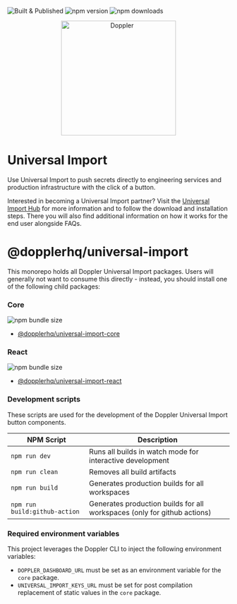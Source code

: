 ![Built & Published](https://github.com/DopplerHQ/universal-import/actions/workflows/build-and-publish.yaml/badge.svg)
![npm version](https://badgen.net/npm/v/@dopplerhq/universal-import-react)
![npm downloads](https://badgen.net/npm/dm/@dopplerhq/universal-import-react?icon=npm)

<div align="center">
    <a href="https://doppler.com?utm_campaign=github_repo&utm_medium=referral&utm_content=universal-import&utm_source=github">
        <img src="https://dashboard.doppler.com/imgs/logo-long.svg" width="260" alt="Doppler">
    </a>
</div>

# Universal Import

Use Universal Import to push secrets directly to engineering services and production infrastructure with the click of a button.

Interested in becoming a Universal Import partner? Visit the [Universal Import Hub](https://www.doppler.com/import) for more information and to follow the download and installation steps. There you will also find additional information on how it works for the end user alongside FAQs.

# @dopplerhq/universal-import

This monorepo holds all Doppler Universal Import packages. Users will generally not want to consume this
directly - instead, you should install one of the following child packages:

### Core

![npm bundle size](https://img.shields.io/bundlephobia/minzip/@dopplerhq/universal-import-core)

- [@dopplerhq/universal-import-core](./core)

### React

![npm bundle size](https://img.shields.io/bundlephobia/minzip/@dopplerhq/universal-import-react)

- [@dopplerhq/universal-import-react](./react)

### Development scripts

These scripts are used for the development of the Doppler Universal Import button components.

| NPM Script                    | Description                                                              |
| ----------------------------- | ------------------------------------------------------------------------ |
| `npm run dev`                 | Runs all builds in watch mode for interactive development                |
| `npm run clean`               | Removes all build artifacts                                              |
| `npm run build`               | Generates production builds for all workspaces                           |
| `npm run build:github-action` | Generates production builds for all workspaces (only for github actions) |

### Required environment variables

This project leverages the Doppler CLI to inject the following environment variables:

- `DOPPLER_DASHBOARD_URL` must be set as an environment variable for the `core` package.
- `UNIVERSAL_IMPORT_KEYS_URL` must be set for post compilation replacement of static values in the `core` package.
